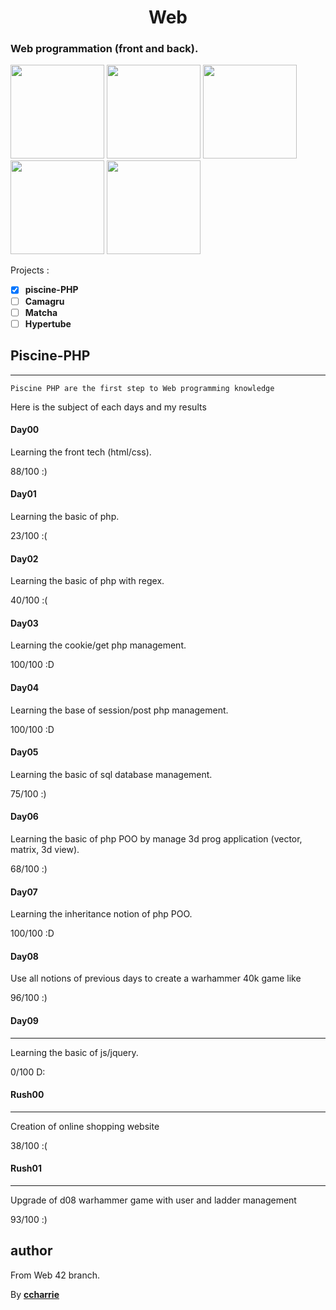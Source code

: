 <h1 align=center>Web</h1>
<h3>Web programmation (front and back).</h3>

<p float="left">
    <a href="https://fr.wikipedia.org/wiki/Hypertext_Markup_Language"><img src="https://www.programmation-facile.com/wp-content/uploads/2014/03/html5.png" height="150" width="auto"></a>
 <a href="https://fr.wikipedia.org/wiki/Feuilles_de_style_en_cascade"><img src="https://humancoders-formations.s3.amazonaws.com/uploads/course/logo/70/thumb_bigger_formation-css3.png" height="150" width="auto"></a>
 <a href="https://fr.wikipedia.org/wiki/JavaScript"><img src="http://ecofemina.fr/wp-content/uploads/2016/03/js-logo.png" height="150" width="auto"></a>
 <a href="http://php.net/"><img src="http://inboxtechs.com/wp-content/uploads/2018/01/icon-php1-1.png" height="150" width="auto"></a>
  <a href="https://sql.sh/"><img src="https://www.concurrency.com/getmedia/e0f69a92-832a-4680-b8ae-a1e02407d80a/SQL-Database-(generic).png.aspx?width=256&height=256&ext=.png" height="150" width="auto"></a>
 </p>

Projects :
* [x] **piscine-PHP**
* [ ] **Camagru**
* [ ] **Matcha**
* [ ] **Hypertube**

## Piscine-PHP
***
```
Piscine PHP are the first step to Web programming knowledge
```
Here is the subject of each days and my results

#### Day00

Learning the front tech (html/css).

88/100 :)

#### Day01

Learning the basic of php.

23/100 :(

#### Day02

Learning the basic of php with regex.

40/100 :(

#### Day03

Learning the cookie/get php management.

100/100 :D

#### Day04

Learning the base of session/post php management.

100/100 :D

#### Day05

Learning the basic of sql database management.

75/100 :)

#### Day06

Learning the basic of php POO by manage 3d prog application (vector, matrix, 3d view).

68/100 :)

#### Day07

Learning the inheritance notion of php POO.

100/100 :D

#### Day08

Use all notions of previous days to create a warhammer 40k game like

96/100 :)

#### Day09
***

Learning the basic of js/jquery.

0/100 D:

#### Rush00
***

Creation of online shopping website

38/100 :(

#### Rush01
***

Upgrade of d08 warhammer game with user and ladder management

93/100 :)

## author

From Web 42 branch.

By [**ccharrie**](https://profile.intra.42.fr/users/ccharrie)
